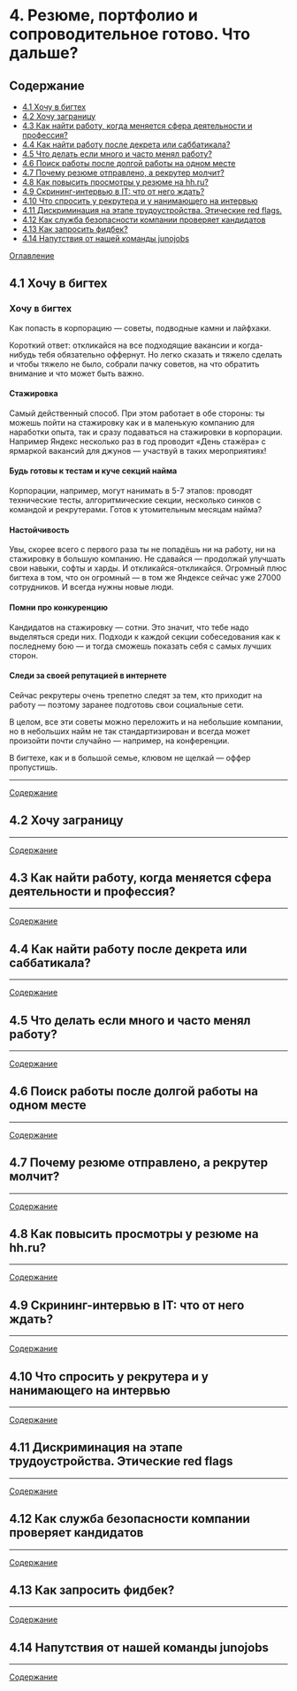# 4. Резюме, портфолио и сопроводительное готово. Что дальше?

## Содержание

+ [4.1 Хочу в бигтех](#41-хочу-в-бигтех)
+ [4.2 Хочу заграницу](#42-хочу-заграницу)
+ [4.3 Как найти работу, когда меняется сфера деятельности и профессия?](#43-как-найти-работу-когда-меняется-сфера-деятельности-и-профессия)
+ [4.4 Как найти работу после декрета или саббатикала?](#44-как-найти-работу-после-декрета-или-саббатикала)
+ [4.5 Что делать если много и часто менял работу?](#45-что-делать-если-много-и-часто-менял-работу)
+ [4.6 Поиск работы после долгой работы на одном месте](#46-поиск-работы-после-долгой-работы-на-одном-месте)
+ [4.7 Почему резюме отправлено, а рекрутер молчит?](#47-почему-резюме-отправлено-а-рекрутер-молчит)
+ [4.8 Как повысить просмотры у резюме на hh.ru?](#48-как-повысить-просмотры-у-резюме-на-hhru)
+ [4.9 Скрининг-интервью в IT: что от него ждать?](#49-скрининг-интервью-в-it-что-от-него-ждать)
+ [4.10 Что спросить у рекрутера и у нанимающего на интервью](#410-что-спросить-у-рекрутера-и-у-нанимающего-на-интервью)
+ [4.11 Дискриминация на этапе трудоустройства. Этические red flags.](#411-дискриминация-на-этапе-трудоустройства-этические-red-flags)
+ [4.12 Как служба безопасности компании проверяет кандидатов](#412-как-служба-безопасности-компании-проверяет-кандидатов)
+ [4.13 Как запросить фидбек?](#413-как-запросить-фидбек)
+ [4.14 Напутствия от нашей команды junojobs](#414-напутствия-от-нашей-команды-junojobs)

[Оглавление](./README.md)

## 4.1 Хочу в бигтех

### Хочу в бигтех

Как попасть в корпорацию — советы, подводные камни и лайфхаки.

Короткий ответ: откликайся на все подходящие вакансии и когда-нибудь тебя обязательно оффернут. Но легко сказать и тяжело сделать и чтобы тяжело не было, собрали пачку советов, на что обратить внимание и что может быть важно.

#### Стажировка

Самый действенный способ. При этом работает в обе стороны: ты можешь пойти на стажировку как и в маленькую компанию для наработки опыта, так и сразу подаваться на стажировки в корпорации. Например Яндекс несколько раз в год проводит «День стажёра» с ярмаркой вакансий для джунов — участвуй в таких мероприятиях!

#### Будь готовы к тестам и куче секций найма

Корпорации, например, могут нанимать в 5-7 этапов: проводят технические тесты, алгоритмические секции, несколько синков с командой и рекрутерами. Готов к утомительным месяцам найма?

#### Настойчивость

Увы, скорее всего с первого раза ты не попадёшь ни на работу, ни на стажировку в большую компанию. Не сдавайся — продолжай улучшать свои навыки, софты и харды. И откликайся-откликайся. Огромный плюс бигтеха в том, что он огромный — в том же Яндексе сейчас уже 27000 сотрудников. И всегда нужны новые люди.

#### Помни про конкуренцию

Кандидатов на стажировку — сотни. Это значит, что тебе надо выделяться среди них. Подходи к каждой секции собеседования как к последнему бою — и тогда сможешь показать себя с самых лучших сторон.

#### Следи за своей репутацией в интернете

Сейчас рекрутеры очень трепетно следят за тем, кто приходит на работу — поэтому заранее подготовь свои социальные сети.

В целом, все эти советы можно переложить и на небольшие компании, но в небольших найм не так стандартизирован и всегда может произойти почти случайно — например, на конференции.

В бигтехе, как и в большой семье, клювом не щелкай — оффер пропустишь.

---
[Содержание](#содержание)

## 4.2 Хочу заграницу

---
[Содержание](#содержание)

## 4.3 Как найти работу, когда меняется сфера деятельности и профессия?

---
[Содержание](#содержание)

## 4.4 Как найти работу после декрета или саббатикала?

---
[Содержание](#содержание)

## 4.5 Что делать если много и часто менял работу?

---
[Содержание](#содержание)

## 4.6 Поиск работы после долгой работы на одном месте

---
[Содержание](#содержание)

## 4.7 Почему резюме отправлено, а рекрутер молчит?

---
[Содержание](#содержание)

## 4.8 Как повысить просмотры у резюме на hh.ru?

---
[Содержание](#содержание)

## 4.9 Скрининг-интервью в IT: что от него ждать?

---
[Содержание](#содержание)

## 4.10 Что спросить у рекрутера и у нанимающего на интервью

---
[Содержание](#содержание)

## 4.11 Дискриминация на этапе трудоустройства. Этические red flags

---
[Содержание](#содержание)

## 4.12 Как служба безопасности компании проверяет кандидатов

---
[Содержание](#содержание)

## 4.13 Как запросить фидбек?

---
[Содержание](#содержание)

## 4.14 Напутствия от нашей команды junojobs

---
[Содержание](#содержание)
